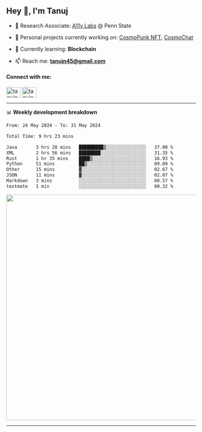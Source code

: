 <h2>Hey 👋, I'm Tanuj</h2>

- 🔬 Research Associate: [A11y Labs](https://a11y.ist.psu.edu/) @ Penn State 

- 🔭 Personal projects currently working on: [CosmoPunk NFT](https://github.com/tanujn45/CosmoNFT), [CosmoChat](https://github.com/tanujn45/CosmoChat)

- 🌱 Currently learning: **Blockchain**

- 📫 Reach me: **tanujn45@gmail.com**

<h4 align="left">Connect with me:</h4>
<p align="left">
<a href="https://twitter.com/tanujn45" target="blank"><img align="center" src="https://raw.githubusercontent.com/rahuldkjain/github-profile-readme-generator/master/src/images/icons/Social/twitter.svg" alt="tanujn45" height="28" width="38" /></a>
<a href="https://linkedin.com/in/tanujn45" target="blank"><img align="center" src="https://raw.githubusercontent.com/rahuldkjain/github-profile-readme-generator/master/src/images/icons/Social/linked-in-alt.svg" alt="tanujn45" height="28" width="38" /></a>
</p>

-------

📊 **Weekly development breakdown**
<!--START_SECTION:waka-->

```txt
From: 24 May 2024 - To: 31 May 2024

Total Time: 9 hrs 23 mins

Java       3 hrs 28 mins   █████████▒░░░░░░░░░░░░░░░   37.00 %
XML        2 hrs 56 mins   ████████░░░░░░░░░░░░░░░░░   31.35 %
Rust       1 hr 35 mins    ████▒░░░░░░░░░░░░░░░░░░░░   16.93 %
Python     51 mins         ██▒░░░░░░░░░░░░░░░░░░░░░░   09.09 %
Other      15 mins         ▓░░░░░░░░░░░░░░░░░░░░░░░░   02.67 %
JSON       11 mins         ▓░░░░░░░░░░░░░░░░░░░░░░░░   02.07 %
Markdown   3 mins          ░░░░░░░░░░░░░░░░░░░░░░░░░   00.57 %
textmate   1 min           ░░░░░░░░░░░░░░░░░░░░░░░░░   00.32 %
```

<!--END_SECTION:waka-->

<img src="https://wakatime.com/share/@018e9abd-1aa4-4aa6-9db7-5ca3b999e810/4650b67a-98aa-46b4-b598-3d8a2451f0df.svg" width="600"/>

-------
